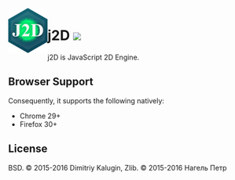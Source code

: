 <img src="https://github.com/fsggs/j2d/blob/0.2.0-dev/src/img/logo.png?raw=true" align="left" width="80" />
<h1 align="left">j2D <a href="https://www.versioneye.com/user/projects/56afa5f63d82b9003761dfc8">
<img src="https://www.versioneye.com/user/projects/56afa5f63d82b9003761dfc8/badge.svg?style=flat"/></a></h1> 

j2D is JavaScript 2D Engine.

## Browser Support

Consequently, it supports the following natively:

* Chrome 29+
* Firefox 30+

## License

BSD. © 2015-2016 Dimitriy Kalugin, Zlib. © 2015-2016 Нагель Петр
